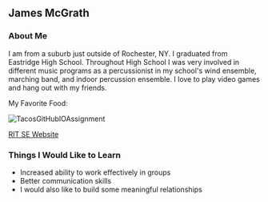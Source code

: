 ## James McGrath


### About Me

I am from a suburb just outside of Rochester, NY. I graduated from Eastridge High School. Throughout High School I was very involved in different music programs as a percussionist in my school's wind ensemble, marching band, and indoor percussion ensemble. I love to play video games and hang out with my friends.

My Favorite Food:

![TacosGitHubIOAssignment](https://user-images.githubusercontent.com/69987230/94605390-0db84800-0267-11eb-96a1-6c1409ce302a.jpg)


[RIT SE Website](http://www.se.rit.edu/~swen-101/00/index.html)

### Things I Would Like to Learn
- Increased ability to work effectively in groups
- Better communication skills
- I would also like to build some meaningful relationships
